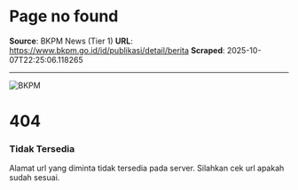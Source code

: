 # Page no found

**Source**: BKPM News (Tier 1)
**URL**: https://www.bkpm.go.id/id/publikasi/detail/berita
**Scraped**: 2025-10-07T22:25:06.118265

---

![BKPM](https://www.bkpm.go.id/assets/frontend/image/logo/Logo_Kementerian_Investasi_BKPM_Warna_Square.png)
# 404
### Tidak Tersedia
Alamat url yang diminta tidak tersedia pada server. Silahkan cek url apakah sudah sesuai.
